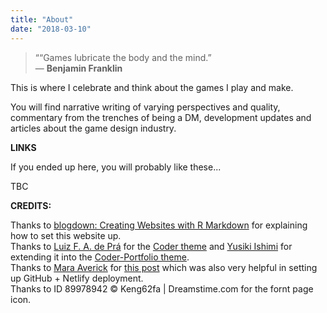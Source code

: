 ```yaml
---
title: "About"
date: "2018-03-10"
---
```


>““Games lubricate the body and the mind.”  
> ― **Benjamin Franklin**  

This is where I celebrate and think about the games I play and make.      

You will find narrative writing of varying perspectives and quality, commentary from the trenches of being a DM, development updates and articles about the game design industry. 

**LINKS**

If you ended up here, you will probably like these...  

TBC  

**CREDITS:**  

Thanks to [blogdown: Creating Websites with R Markdown](https://bookdown.org/yihui/blogdown/) for explaining how to set this website up.   
Thanks to [Luiz F. A. de Prá](https://luizdepra.com/) for the [Coder theme](https://themes.gohugo.io/hugo-coder/) and [Yusiki Ishimi](https://naro143.github.io/) for extending it into the [Coder-Portfolio theme](https://themes.gohugo.io/hugo-coder-portfolio/).    
Thanks to [Mara Averick](https://twitter.com/dataandme) for [this post](https://maraaverick.rbind.io/2017/10/updating-blogdown-hugo-version-netlify/) which was also very helpful in setting up GitHub + Netlify deployment.  
Thanks to ID 89978942 © Keng62fa | Dreamstime.com for the fornt page icon.  
